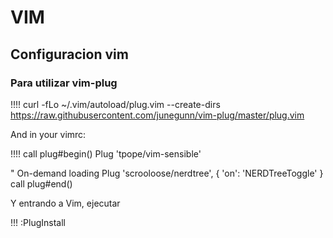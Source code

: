 # VIM

## Configuracion vim

### Para utilizar vim-plug

!!!! curl -fLo ~/.vim/autoload/plug.vim --create-dirs \
    https://raw.githubusercontent.com/junegunn/vim-plug/master/plug.vim

And in your vimrc:

!!!! call plug#begin()
Plug 'tpope/vim-sensible'

" On-demand loading
Plug 'scrooloose/nerdtree', { 'on': 'NERDTreeToggle' }
call plug#end()

Y entrando a Vim, ejecutar

!!! :PlugInstall
